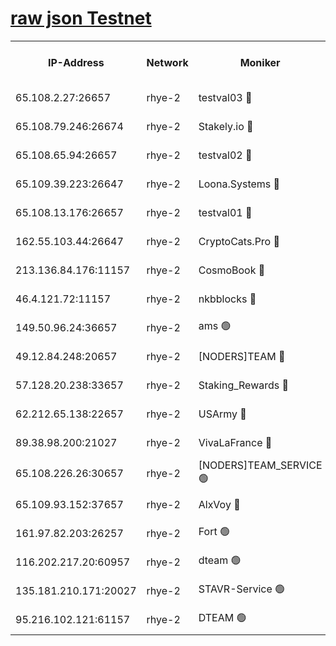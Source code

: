 
[raw json Testnet](https://rpc-check.quickt.stavr.tech/quickt/rpc-quickt-result.json)
=


<table><tr><th>IP-Address</th><th>Network</th><th>Moniker</th><th>Latest Block Height</th><th>Earliest Block Height</th><th>Catching Up</th><th>Tx Index</th><th>Voting Power</th><th>Scan Time</th></tr><tr><td>65.108.2.27:26657</td><td>rhye-2</td><td>testval03 🔴</td><td>687741</td><td>1</td><td>False</td><td>on</td><td>11002050</td><td>2024-02-06T19:43:42.989251496UTC</td></tr><tr><td>65.108.79.246:26674</td><td>rhye-2</td><td>Stakely.io 🔴</td><td>687741</td><td>1</td><td>False</td><td>on</td><td>10010</td><td>2024-02-06T19:43:47.477599408UTC</td></tr><tr><td>65.108.65.94:26657</td><td>rhye-2</td><td>testval02 🔴</td><td>687742</td><td>1</td><td>False</td><td>on</td><td>11002050</td><td>2024-02-06T19:43:50.285455233UTC</td></tr><tr><td>65.109.39.223:26647</td><td>rhye-2</td><td>Loona.Systems 🔴</td><td>687742</td><td>1</td><td>False</td><td>off</td><td>86949</td><td>2024-02-06T19:43:53.491341301UTC</td></tr><tr><td>65.108.13.176:26657</td><td>rhye-2</td><td>testval01 🔴</td><td>687743</td><td>1</td><td>False</td><td>on</td><td>13082010</td><td>2024-02-06T19:43:54.242970891UTC</td></tr><tr><td>162.55.103.44:26647</td><td>rhye-2</td><td>CryptoCats.Pro 🔴</td><td>687748</td><td>1</td><td>False</td><td>off</td><td>9999</td><td>2024-02-06T19:44:24.691879656UTC</td></tr><tr><td>213.136.84.176:11157</td><td>rhye-2</td><td>CosmoBook 🔴</td><td>687747</td><td>65301</td><td>False</td><td>off</td><td>1528057</td><td>2024-02-06T19:44:18.229319750UTC</td></tr><tr><td>46.4.121.72:11157</td><td>rhye-2</td><td>nkbblocks 🔴</td><td>687739</td><td>70101</td><td>False</td><td>off</td><td>81491</td><td>2024-02-06T19:43:34.876036796UTC</td></tr><tr><td>149.50.96.24:36657</td><td>rhye-2</td><td>ams 🟢</td><td>687745</td><td>133501</td><td>False</td><td>on</td><td>0</td><td>2024-02-06T19:44:07.614263920UTC</td></tr><tr><td>49.12.84.248:20657</td><td>rhye-2</td><td>[NODERS]TEAM 🔴</td><td>687745</td><td>146001</td><td>False</td><td>on</td><td>59690</td><td>2024-02-06T19:44:05.184067280UTC</td></tr><tr><td>57.128.20.238:33657</td><td>rhye-2</td><td>Staking_Rewards 🔴</td><td>687742</td><td>149101</td><td>False</td><td>on</td><td>9900</td><td>2024-02-06T19:43:53.057668620UTC</td></tr><tr><td>62.212.65.138:22657</td><td>rhye-2</td><td>USArmy 🔴</td><td>563100</td><td>198001</td><td>False</td><td>on</td><td>59069</td><td>2024-02-06T19:43:42.235012541UTC</td></tr><tr><td>89.38.98.200:21027</td><td>rhye-2</td><td>VivaLaFrance 🔴</td><td>687739</td><td>220501</td><td>False</td><td>off</td><td>10000</td><td>2024-02-06T19:43:37.372120857UTC</td></tr><tr><td>65.108.226.26:30657</td><td>rhye-2</td><td>[NODERS]TEAM_SERVICE 🟢</td><td>687743</td><td>241501</td><td>False</td><td>on</td><td>0</td><td>2024-02-06T19:43:53.853094779UTC</td></tr><tr><td>65.109.93.152:37657</td><td>rhye-2</td><td>AlxVoy 🔴</td><td>687740</td><td>315173</td><td>False</td><td>on</td><td>143351</td><td>2024-02-06T19:43:39.823716114UTC</td></tr><tr><td>161.97.82.203:26257</td><td>rhye-2</td><td>Fort 🟢</td><td>563100</td><td>330438</td><td>False</td><td>on</td><td>0</td><td>2024-02-06T19:43:34.585897769UTC</td></tr><tr><td>116.202.217.20:60957</td><td>rhye-2</td><td>dteam 🟢</td><td>687742</td><td>421794</td><td>False</td><td>on</td><td>0</td><td>2024-02-06T19:43:50.677464506UTC</td></tr><tr><td>135.181.210.171:20027</td><td>rhye-2</td><td>STAVR-Service 🟢</td><td>687744</td><td>684001</td><td>False</td><td>on</td><td>0</td><td>2024-02-06T19:44:02.805243734UTC</td></tr><tr><td>95.216.102.121:61157</td><td>rhye-2</td><td>DTEAM 🟢</td><td>687741</td><td>687501</td><td>False</td><td>on</td><td>0</td><td>2024-02-06T19:43:47.856535738UTC</td></tr></table>